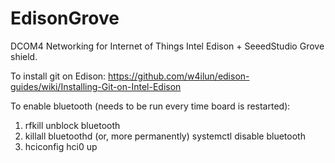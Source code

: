 # EdisonGrove
DCOM4 Networking for Internet of Things
Intel Edison + SeeedStudio Grove shield.

To install git on Edison:
https://github.com/w4ilun/edison-guides/wiki/Installing-Git-on-Intel-Edison

To enable bluetooth (needs to be run every time board is restarted):

1. rfkill unblock bluetooth
2. killall bluetoothd (or, more permanently) systemctl disable bluetooth 
3. hciconfig hci0 up
